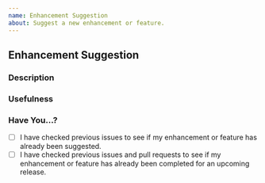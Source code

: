 ```yaml
---
name: Enhancement Suggestion
about: Suggest a new enhancement or feature.
---
```


## Enhancement Suggestion

### Description

<!-- Describe the enhancement in as much detail as possible. -->

### Usefulness

<!-- Explain why this enhancement would be useful to most TypicalBot users. -->

### Have You...?
- [ ] I have checked previous issues to see if my enhancement or feature has already been suggested.
- [ ] I have checked previous issues and pull requests to see if my enhancement or feature has already been completed for an upcoming release.
